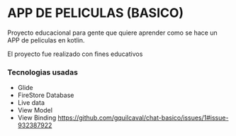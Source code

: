 # APP DE PELICULAS (BASICO)

Proyecto educacional para gente que quiere aprender como se hace un APP de peliculas en kotlin.

El proyecto fue realizado con fines educativos
### Tecnologias usadas

- Glide
- FireStore Database
- Live data
- View Model
- View Binding
https://github.com/gquilcaval/chat-basico/issues/1#issue-932387922
